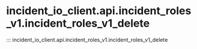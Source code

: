 # incident_io_client.api.incident_roles_v1.incident_roles_v1_delete

::: incident_io_client.api.incident_roles_v1.incident_roles_v1_delete

